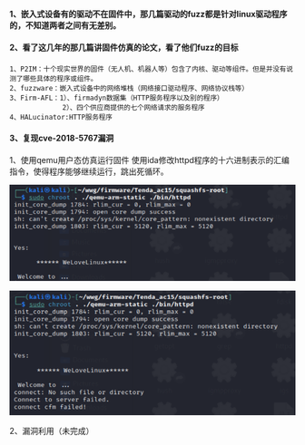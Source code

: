 #### 1、嵌入式设备有的驱动不在固件中，那几篇驱动的fuzz都是针对linux驱动程序的，不知道两者之间有无差别。

#### 2、看了这几年的那几篇讲固件仿真的论文，看了他们fuzz的目标

    1、P2IM：十个现实世界的固件（无人机、机器人等）包含了内核、驱动等组件。但是并没有说测了哪些具体的程序或组件。
    2、fuzzware：嵌入式设备中的网络堆栈（网络接口驱动程序、网络协议栈等）
    3、Firm-AFL：1）、firmadyn数据集（HTTP服务程序以及别的程序）
                 2）、四个供应商提供的七个网络请求的服务程序
    4、HALucinator:HTTP服务程序

#### 3、复现cve-2018-5767漏洞

1、使用qemu用户态仿真运行固件
使用ida修改httpd程序的十六进制表示的汇编指令，使得程序能够继续运行，跳出死循环。

![image](https://github.com/Cyber-Security-Team/binary_function_similarity/blob/main/image/%E9%97%AE%E9%A2%981.png)

![image](https://github.com/Cyber-Security-Team/binary_function_similarity/blob/main/image/%E9%97%AE%E9%A2%982.png)


2、漏洞利用（未完成）
